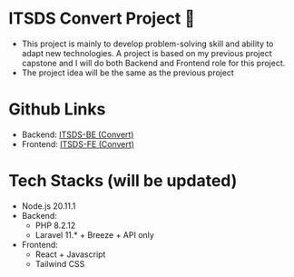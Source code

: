 # ITSDS Convert Project 🚩

- This project is mainly to develop problem-solving skill and ability to adapt new technologies. A project is based on my previous project capstone and I will do both Backend and Frontend role for this project.
- The project idea will be the same as the previous project

# Github Links
- Backend: [ITSDS-BE (Convert)](https://github.com/lcht2701/itsds-convert-be)
- Frontend: [ITSDS-FE (Convert)](https://github.com/lcht2701/itsds-convert-fe)

# Tech Stacks (will be updated)
- Node.js 20.11.1
- Backend: 
  - PHP 8.2.12
  - Laravel 11.* + Breeze + API only
- Frontend:
  - React + Javascript
  - Tailwind CSS